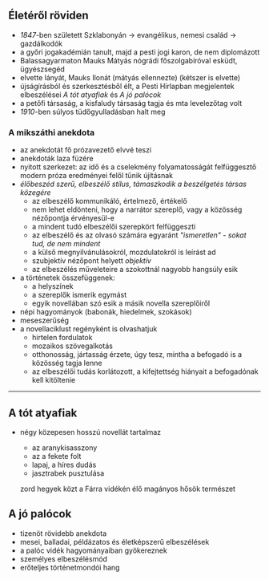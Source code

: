 ## Életéről röviden

 - *1847*-ben született Szklabonyán → evangélikus, nemesi család → gazdálkodók
 - a győri jogakadémián tanult, majd a pesti jogi karon, de nem diplomázott
 - Balassagyarmaton Mauks Mátyás nógrádi főszolgabíróval esküdt, ügyészsegéd
 - elvette lányát, Mauks Ilonát (mátyás ellennezte) (kétszer is elvette)
 - újságírásból és szerkesztésből élt, a Pesti Hírlapban megjelentek elbeszélései *A tót atyafiak* és *A jó palócok*
 - a petőfi társaság, a kisfaludy társaság tagja és mta levelezőtag volt
 - *1910*-ben súlyos tüdőgyulladásban halt meg

### A mikszáthi anekdota

 - az anekdotát fő prózavezető elvvé teszi
 - anekdoták laza füzére
 - nyitott szerkezet: az idő és a cselekmény folyamatosságát felfüggesztő modern próza eredményei felől tűnik újításnak
 - *élőbeszéd szerű, elbeszélő stílus, támaszkodik a beszélgetés társas közegére*
   + az elbeszélő kommunikáló, értelmező, értékelő
   + nem lehet eldönteni, hogy a narrátor szereplő, vagy a közösség nézőpontja érvényesül-e
   + a mindent tudó elbeszélői szerepkört felfüggeszti
   + az elbeszélő és az olvasó számára egyaránt *"ismeretlen" - sokat tud, de nem mindent*
   + a külső megnyilvánulásokról, mozdulatokról is leírást ad
   + szubjektív nézőpont helyett *objektív*
   + az elbeszélés műveleteire a szokottnál nagyobb hangsúly esik
 - a történetek összefüggenek:
   + a helyszínek
   + a szereplők ismerik egymást
   + egyik novellában szó esik a másik novella szereplőiről
 - népi hagyományok (babonák, hiedelmek, szokások)
 - meseszerűség
 - a novellaciklust regényként is olvashatjuk
   + hirtelen fordulatok
   + mozaikos szövegalkotás
   + otthonosság, jártasság érzete, úgy tesz, mintha a befogadó is a közösség tagja lenne
   + az elbeszélői tudás korlátozott, a kifejtettség hiányait a befogadónak kell kitöltenie

---

## A tót atyafiak

 - négy közepesen hosszú novellát tartalmaz
   + az aranykisasszony
   + az a fekete folt
   + lapaj, a híres dudás
   + jasztrabek pusztulása


    zord hegyek közt a Fárra vidékén élő magányos hősök
    természet

## A jó palócok

 - tizenöt rövidebb anekdota
 - mesei, balladai, példázatos és életképszerű elbeszélések
 - a palóc vidék hagyományaiban gyökereznek
 - személyes elbeszélésmód
 - erőteljes történetmondói hang
